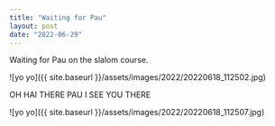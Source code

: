 ```yaml
---
title: "Waiting for Pau"
layout: post
date: "2022-06-29"
---
```


Waiting for Pau on the slalom course.

![yo yo]({{ site.baseurl }}/assets/images/2022/20220618_112502.jpg)

OH HAI THERE PAU I SEE YOU THERE

![yo yo]({{ site.baseurl }}/assets/images/2022/20220618_112507.jpg)
